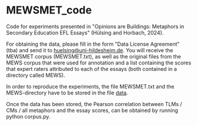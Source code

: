 # MEWSMET_code
Code for experiments presented in "Opinions are Buildings: Metaphors in Secondary Education EFL Essays" (Hülsing and Horbach, 2024).

For obtaining the data, please fill in the form "Data License Agreement" (tba) and send it to huelsing@uni-hildesheim.de. You will receive the MEWSMET corpus (MEWSMET.txt), as well as the original files from the MEWS corpus that were used for annotation and a list containing the scores that expert raters attributed to each of the essays (both contained in a directory called MEWS). 

In order to reproduce the experiments, the file MEWSMET.txt and the MEWS-directory have to be stored in the file [data](data).

Once the data has been stored, the Pearson correlation between TLMs / CMs / all metaphors and the essay scores, can be obtained by running python corpus.py.
